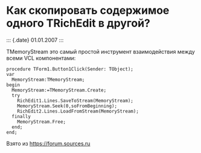 Как скопировать содержимое одного TRichEdit в другой?
=====================================================

::: {.date}
01.01.2007
:::

TMemoryStream это самый простой инструмент взаимодействия между всеми
VCL компонентами:

    procedure TForm1.Button1Click(Sender: TObject);
    var
      MemoryStream:TMemoryStream;
    begin
      MemoryStream:=TMemoryStream.Create;
      try
        RichEdit1.Lines.SaveToStream(MemoryStream);
        MemoryStream.Seek(0,soFromBeginning);
        RichEdit2.Lines.LoadFromStream(MemoryStream);
      finally
        MemoryStream.Free;
      end;
    end;

Взято из <https://forum.sources.ru>
